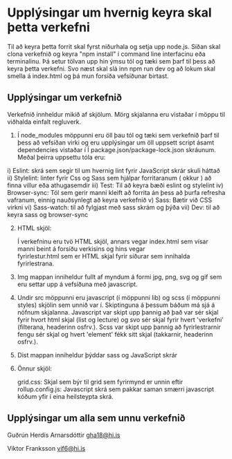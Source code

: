 # Upplýsingar um hvernig keyra skal þetta verkefni

Til að keyra þetta forrit skal fyrst niðurhala og setja upp node.js. Síðan skal clona verkefnið og keyra "npm install" í 
command line interfacinu eða terminalinu. Þá setur tölvan upp hin ýmsu tól og tæki sem þarf til þess að keyra þetta verkefni. Svo næst skal slá inn npm run dev og að lokum skal smella á index.html og þá mun forsíða vefsíðunar birtast.



## Upplýsingar um verkefnið

Verkefnið innheldur mikið af skjölum. Mörg skjalanna eru vistaðar í möppu til viðhalda einfalt regluverk.

1) Í node_modules möppunni eru öll þau tól og tæki sem verkefnið þarf til þess að vefsíðan virki og eru upplýsingar um öll
   uppsett script ásamt dependencies vistaðar í Í package.json/package-lock.json skráunum. Meðal þeirra uppsettu tóla eru:
   
i) Eslint: skrá sem segir til um hvernig lint fyrir JavaScript skrár skuli háttað
ii) Stylelint: linter fyrir Css og Sass sem hjálpar forritaranum ( okkur ) að finna villur eða athugasemdir
iii) Test: Til að keyra bæði eslint og stylelint
iv) Browser-sync: Tól sem gerir manni kleift að forrita án þess að þurfa refresha vafranum, 
    einnig nauðsynlegt að keyra verkefnið
v) Sass: Bætir við CSS virkni
vi) Sass-watch: til að fylgjast með sass skrám og þýða
vii) Dev: til að keyra sass og browser-sync


2) HTML skjöl:
   
   Í verkefninu eru tvö HTML skjöl, annars vegar index.html sem vísar manni beint á forsíðu verkisins og hins vegar        
   fyrirlestur.html sem er HTML skjal fyrir síðurar sem innihalda fyrirlestrana.


3) Img mappan inniheldur fullt af myndum á formi jpg, png, svg og gif sem eru settar upp á vefsíðuna með javascript.


4) Undir src möppunni eru javascript (í möppunni lib) og scss (í möppunni styles) skjölin sem unnið var í. Skiptinguna á þessum báðum má sjá á nöfnum skjalanna. Javascript var skipt upp þannig að það var sér skjal fyrir hvort html skjal (list og lecture) og svo sér skjal fyrir hvert 'verkefni' (filterana, headerinn osfrv.). Scss var skipt upp þannig að fyrirlestrarnir fengu sér skjal og hvert 'element' fékk sitt skjal (takkarnir, headerinn osfrv.).


5) Dist mappan inniheldur þýddar sass og JavaScript skrár


6) Önnur skjöl:
   
   grid.css: Skjal sem býr til grid sem fyrirmynd er unnin eftir
   rollup.config.js: Javascript skrá sem pakkar saman smærri javascript kóðum yfir í eina heilsteypta skrá.



## Upplýsingar um alla sem unnu verkefnið

Guðrún Herdís Arnarsdóttir gha18@hi.is

Viktor Franksson vif6@hi.is
